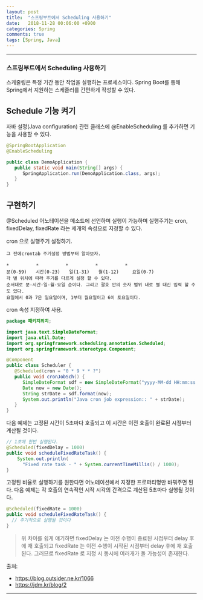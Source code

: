 ```yaml
---
layout: post
title:  "스프링부트에서 Scheduling 사용하기"
date:   2018-11-28 00:06:00 +0900
categories: Spring
comments: true
tags: [Spring, Java]
---
```


---
### 스프링부트에서 Scheduling 사용하기


스케줄링은 특정 기간 동안 작업을 실행하는 프로세스이다. 
Spring Boot를 통해 Spring에서 지원하는 스케줄러를 간편하게 작성할 수 있다.



Schedule 기능 켜기
--
자바 설정(Java configuration) 관련 클래스에 @EnableScheduling 를 추가하면 기능을 사용할 수 있다.


```java
@SpringBootApplication
@EnableScheduling

public class DemoApplication {
   public static void main(String[] args) {
      SpringApplication.run(DemoApplication.class, args);
   }
}
```
구현하기
--
@Scheduled 어노테이션을 메소드에 선언하며 실행이 가능하며 실행주기는 cron, fixedDelay, fixedRate 라는 세개의 속성으로 지정할 수 있다.

cron 으로 실행주기 설정하기. 
```
그 전에crontab 주기설정 방법부터 알아보자.

*　　　　　　*　　　　　　*　　　　　　*　　　　　　*
분(0-59)　　시간(0-23)　　일(1-31)　　월(1-12)　　　요일(0-7) 
각 별 위치에 따라 주기를 다르게 설정 할 수 있다.
순서대로 분-시간-일-월-요일 순이다. 그리고 괄호 안의 숫자 범위 내로 별 대신 입력 할 수도 있다.
요일에서 0과 7은 일요일이며, 1부터 월요일이고 6이 토요일이다.
```

cron 속성 지정하여 사용. 
```java
package 패키지위치;

import java.text.SimpleDateFormat;
import java.util.Date;
import org.springframework.scheduling.annotation.Scheduled;
import org.springframework.stereotype.Component;

@Component
public class Scheduler {
   @Scheduled(cron = "0 * 9 * * ?")
   public void cronJobSch() {
      SimpleDateFormat sdf = new SimpleDateFormat("yyyy-MM-dd HH:mm:ss.SSS");
      Date now = new Date();
      String strDate = sdf.format(now);
      System.out.println("Java cron job expression:: " + strDate);
   }
}
```

다음 예제는 고정된 시간이 5초마다 호출되고 이 시간은 이전 호출이 완료된 시점부터 계산될 것이다.
```java
// 1초에 한번 실행된다.
@Scheduled(fixedDelay = 1000) 
public void scheduleFixedRateTask() {
    System.out.println(
      "Fixed rate task - " + System.currentTimeMillis() / 1000);
}
```

고정된 비율로 실행하기를 원한다면 어노테이션에서 지정한 프로퍼티명만 바꿔주면 된다. 다음 예제는 각 호출의 연속적인 시작 시각의 간격으로 계산된 5초마다 실행될 것이다.
```java
@Scheduled(fixedRate = 1000)
public void scheduleFixedRateTask() {
  // 주기적으로 실행될 것이다
}
```

> 위 차이를 쉽게 얘기하면 fixedDelay 는 이전 수행이 종료된 시점부터 delay 후에 재 호출되고 fixedRate 는 이전 수행이 시작된 시점부터 delay 후에 재 호출된다. 그러므로 fixedRate 로 지정 시 동시에 여러개가 돌 가능성이 존재한다.


출처: 
 - https://blog.outsider.ne.kr/1066
 - https://jdm.kr/blog/2


[jekyll-docs]: https://jekyllrb.com/docs/home
[jekyll-gh]:   https://github.com/jekyll/jekyll
[jekyll-talk]: https://talk.jekyllrb.com/
---
